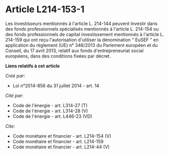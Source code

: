 # Article L214-153-1

Les investisseurs mentionnés à l'article L. 214-144 peuvent investir dans des fonds professionnels spécialisés mentionnés à
l'article L. 214-154 ou des fonds professionnels de capital investissement mentionnés à l'article L. 214-159 qui ont reçu
l'autorisation d'utiliser la dénomination " EuSEF " en application du règlement (UE) n° 346/2013 du Parlement européen et du
Conseil, du 17 avril 2013, relatif aux fonds d'entrepreneuriat social européens, dans des conditions fixées par décret.

**Liens relatifs à cet article**

_Créé par_:

  - Loi n°2014-856 du 31 juillet 2014 - art. 14

_Cité par_:

  - Code de l'énergie - art. L314-27 (T)
  - Code de l'énergie - art. L314-28 (V)
  - Code de l'énergie - art. L446-23 (VD)

_Cite_:

  - Code monétaire et financier - art. L214-154 (V)
  - Code monétaire et financier - art. L214-159
  - Code monétaire et financier - art. L214-44 (V)
